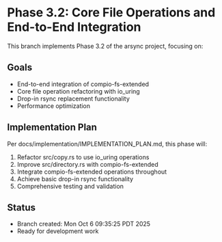 # Phase 3.2: Core File Operations and End-to-End Integration

This branch implements Phase 3.2 of the arsync project, focusing on:

## Goals
- End-to-end integration of compio-fs-extended
- Core file operation refactoring with io_uring
- Drop-in rsync replacement functionality
- Performance optimization

## Implementation Plan
Per docs/implementation/IMPLEMENTATION_PLAN.md, this phase will:
1. Refactor src/copy.rs to use io_uring operations
2. Improve src/directory.rs with compio-fs-extended
3. Integrate compio-fs-extended operations throughout
4. Achieve basic drop-in rsync functionality
5. Comprehensive testing and validation

## Status
- Branch created: Mon Oct  6 09:35:25 PDT 2025
- Ready for development work

